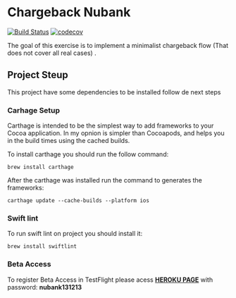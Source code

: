 # Chargeback Nubank

[![Build Status](https://www.bitrise.io/app/cd342703b82274ad/status.svg?token=mzGBmxzxGbB4C-iDkEkR4g&branch=develop)](https://www.bitrise.io/app/cd342703b82274ad)
[![codecov](https://codecov.io/gh/mendesbarreto/chargeback-nubank/branch/develop/graph/badge.svg?token=ANmHedLdlw)](https://codecov.io/gh/mendesbarreto/chargeback-nubank)


The goal of this exercise is to implement a minimalist chargeback flow (That does not cover all real cases) .

## Project Steup

This project have some dependencies to be installed follow de next steps  

### Carhage Setup

Carthage is intended to be the simplest way to add frameworks to your Cocoa application. 
In my opnion is simpler than Cocoapods, and helps you in the build times using the cached builds.

To install carthage you should run the follow command: 

```shell
brew install carthage
```

After the carthage was installed run the command to generates the frameworks: 

```shell
carthage update --cache-builds --platform ios
```

### Swift lint

To run swift lint on project you should install it:

```shell
brew install swiftlint
```

### Beta Access

To register Beta Access in TestFlight please acess **[HEROKU PAGE](https://nuchargeback.herokuapp.com)** with password: **nubank131213**

